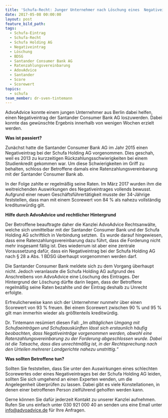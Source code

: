 ```yaml
---
title: 'Schufa-Recht: Junger Unternehmer nach Löschung eines  Negativeintrages der Santander Consumer Bank AG wieder kreditwürdig'
date: 2017-05-08 00:00:00
layout: post
feature_bild_path:
tags:
  - Schufa-Eintrag
  - Schufa-Recht
  - Schufa Holding AG
  - Negativeintrag
  - Löschung
  - BDSG
  - Santander Consumer Bank AG
  - Ratenzahlungsvereinbarung
  - AdovAdvice
  - Santander
  - Score
  - Scorewert
topics:
  - schufa
team_member: dr-sven-tintemann
---
```



AdvoAdvice konnte einem jungen Unternehmer aus Berlin dabei helfen, einen Negativeintrag der Santander Consumer Bank AG loszuwerden. Dabei konnte das gew&uuml;nschte Ergebnis innerhalb von wenigen Wochen erzielt werden.

**Was ist passiert?**

Zun&auml;chst hatte die Santander Consumer Bank AG im Jahr 2015 einen Negativeintrag bei der Schufa Holding AG vorgenommen. Dies geschah, weil es 2013 zu kurzzeitigen R&uuml;ckzahlungsschwierigkeiten bei einem Studienkredit gekommen war. Um diese Schwierigkeiten im Griff zu behalten, schloss der Betroffene damals eine Ratenzahlungsvereinbarung mit der Santander Consumer Bank ab.

In der Folge zahlte er regelm&auml;&szlig;ig seine Raten. Im M&auml;rz 2017 wurden ihm die weitreichenden Auswirkungen des Negativeintrages vollends bewusst. Aufgrund einer neuen Gesch&auml;ftsf&uuml;hrert&auml;tigkeit musste der 34-J&auml;hrige feststellen, dass man mit einem Scorewert von 84 % als nahezu vollst&auml;ndig kreditunw&uuml;rdig gilt.

**Hilfe durch AdvoAdvice und rechtlicher Hintergrund**

Der Betroffene beauftragte daher die Kanzlei AdvoAdvice Rechtsanw&auml;lte, welche sich unmittelbar mit der Santander Consumer Bank und der Schufa Holding AG schriftlich in Verbindung setzten. &nbsp;Es wurde darauf hingewiesen, dass eine Ratenzahlungsvereinbarung dazu f&uuml;hrt, dass die Forderung nicht mehr insgesamt f&auml;llig ist. Dies wiederrum ist aber eine zentrale Voraussetzung daf&uuml;r, dass ein Negativeintrag bei der Schufa Holding AG nach &sect; 28 a Abs. 1 BDSG &uuml;berhaupt vorgenommen werden darf.

Die Santander Consumer Bank meldete sich zu dem Vorgang &uuml;berhaupt nicht. Jedoch veranlasste die Schufa Holding AG aufgrund des Anschreibens von AdvoAdvice eine L&ouml;schung des Eintrages. Der Hintergrund der L&ouml;schung d&uuml;rfte darin liegen, dass der Betroffene regelm&auml;&szlig;ig seine Raten bezahlte und der Eintrag deshalb zu Unrecht erfolgte.

Erfreulicherweise kann sich der Unternehmer nunmehr &uuml;ber einen Scorewert von 93 % freuen. Bei einem Scorewert zwischen 90 % und 95 % gilt man immerhin wieder als gr&ouml;&szlig;tenteils kreditw&uuml;rdig.

Dr. Tintemann res&uuml;miert diesen Fall: *„Im allt&auml;glichen Umgang mit Schufaeintr&auml;gen und Schufaausk&uuml;nften l&auml;sst sich erstaunlich h&auml;ufig beobachten, dass Negativeintr&auml;ge vorgenommen werden, obwohl eine Ratenzahlungsvereinbarung zu der Forderung abgeschlossen wurde. Dabei ist die Tatsache, dass dies unrechtm&auml;&szlig;ig ist, in der Rechtsprechung nach den Urteilen mehrerer Landgerichte nahezu unstrittig.“*

**Was sollten Betroffene tun?**

Sollten Sie feststellen, dass Sie unter den Auswirkungen eines schlechten Scorewertes oder eines Negativeintrages bei der Schufa Holding AG leiden, sollten Sie sich umgehend an einen Experten wenden, um die Angelegenheit &uuml;berpr&uuml;fen zu lassen. Dabei gibt es viele Konstellationen, in denen einer betroffenen Person zielf&uuml;hrend geholfen werden kann.

Gerne k&ouml;nnen Sie daf&uuml;r jederzeit Kontakt zu unserer Kanzlei aufnehmen. Rufen Sie uns einfach unter 030 921 000 40 an senden uns eine Email unter info@advoadvice.de f&uuml;r Ihre Anfragen.